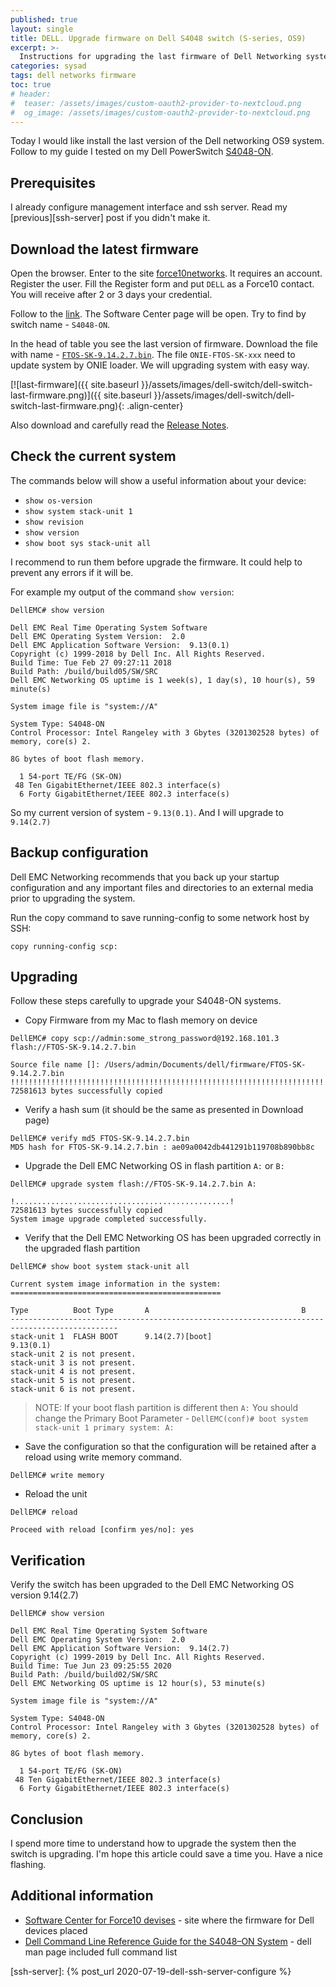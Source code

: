 ```yaml
---
published: true
layout: single
title: DELL. Upgrade firmware on Dell S4048 switch (S-series, OS9)
excerpt: >-
  Instructions for upgrading the last firmware of Dell Networking system.
categories: sysad
tags: dell networks firmware
toc: true
# header:
#  teaser: /assets/images/custom-oauth2-provider-to-nextcloud.png
#  og_image: /assets/images/custom-oauth2-provider-to-nextcloud.png
---
```


Today I would like install the last version of the Dell networking OS9 system.
Follow to my guide I tested on my Dell PowerSwitch [S4048-ON][s4048-specs].

## Prerequisites

I already configure management interface and ssh server. Read my [previous][ssh-server] post if you didn't make it.

## Download the latest firmware

Open the browser. Enter to the site [force10networks](https://www.force10networks.com/). It requires an account.
Register the user. Fill the Register form and put `DELL` as a Force10 contact. You will receive after 2 or 3 days your credential.

Follow to the [link](https://www.force10networks.com/CSPortal20/Software/SSeriesDownloads.aspx).
The Software Center page will be open. Try to find by switch name - `S4048-ON`.

In the head of table you see the last version of firmware. Download the file with name - [`FTOS-SK-9.14.2.7.bin`](https://www.force10networks.com/CSPortal20/Software/software/FTOS-SK-9.14.2.7.bin). The file `ONIE-FTOS-SK-xxx` need to update system by ONIE loader. We will upgrading system with easy way.

[![last-firmware]({{ site.baseurl }}/assets/images/dell-switch/dell-switch-last-firmware.png)]({{ site.baseurl }}/assets/images/dell-switch/dell-switch-last-firmware.png){: .align-center}

Also download and carefully read the [Release Notes](https://www.force10networks.com/CSPortal20/Software/documentation/S4048-ON-9.14.2.7-RN.pdf).

## Check the current system

The commands below will show a useful information about your device:
- `show os-version`
- `show system stack-unit 1`
- `show revision`
- `show version`
- `show boot sys stack-unit all`

I recommend to run them before upgrade the firmware. It could help to prevent any errors if it will be.

For example my output of the command `show version`:

```
DellEMC# show version

Dell EMC Real Time Operating System Software
Dell EMC Operating System Version:  2.0
Dell EMC Application Software Version:  9.13(0.1)
Copyright (c) 1999-2018 by Dell Inc. All Rights Reserved.
Build Time: Tue Feb 27 09:27:11 2018
Build Path: /build/build05/SW/SRC
Dell EMC Networking OS uptime is 1 week(s), 1 day(s), 10 hour(s), 59 minute(s)

System image file is "system://A"

System Type: S4048-ON
Control Processor: Intel Rangeley with 3 Gbytes (3201302528 bytes) of memory, core(s) 2.

8G bytes of boot flash memory.

  1 54-port TE/FG (SK-ON)
 48 Ten GigabitEthernet/IEEE 802.3 interface(s)
  6 Forty GigabitEthernet/IEEE 802.3 interface(s)
```

So my current version of system - `9.13(0.1)`. And I will upgrade to `9.14(2.7)`

## Backup configuration

Dell EMC Networking recommends that you back up your startup configuration and any important files and directories to an external media prior to upgrading the system.

Run the copy command to save running-config to some network host by SSH:

```
copy running-config scp:
```

## Upgrading

Follow these steps carefully to upgrade your S4048-ON systems.

* Copy Firmware from my Mac to flash memory on device

```
DellEMC# copy scp://admin:some_strong_password@192.168.101.3 flash://FTOS-SK-9.14.2.7.bin

Source file name []: /Users/admin/Documents/dell/firmware/FTOS-SK-9.14.2.7.bin
!!!!!!!!!!!!!!!!!!!!!!!!!!!!!!!!!!!!!!!!!!!!!!!!!!!!!!!!!!!!!!!!!!!!!!!!!!!!!!!!
72581613 bytes successfully copied
```

* Verify a hash sum (it should be the same as presented in Download page)

```
DellEMC# verify md5 FTOS-SK-9.14.2.7.bin
MD5 hash for FTOS-SK-9.14.2.7.bin : ae09a0042db441291b119708b890bb8c
```

* Upgrade the Dell EMC Networking OS in flash partition `A:` or `B:`

```
DellEMC# upgrade system flash://FTOS-SK-9.14.2.7.bin A:

!................................................!
72581613 bytes successfully copied
System image upgrade completed successfully.
```

* Verify that the Dell EMC Networking OS has been upgraded correctly in the upgraded flash partition

```
DellEMC# show boot system stack-unit all

Current system image information in the system:
===============================================

Type          Boot Type       A                                  B
----------------------------------------------------------------------------------------------
stack-unit 1  FLASH BOOT      9.14(2.7)[boot]                    9.13(0.1)                         
stack-unit 2 is not present.
stack-unit 3 is not present.
stack-unit 4 is not present.
stack-unit 5 is not present.
stack-unit 6 is not present.
```

> NOTE: If your boot flash partition is different then `A:`
> You should change the Primary Boot Parameter - `DellEMC(conf)# boot system stack-unit 1 primary system: A:`

* Save the configuration so that the configuration will be retained after a reload using write memory command.

```
DellEMC# write memory
```

* Reload the unit

```
DellEMC# reload

Proceed with reload [confirm yes/no]: yes
```

## Verification

Verify the switch has been upgraded to the Dell EMC Networking OS version 9.14(2.7)

```
DellEMC# show version

Dell EMC Real Time Operating System Software
Dell EMC Operating System Version:  2.0
Dell EMC Application Software Version:  9.14(2.7)
Copyright (c) 1999-2019 by Dell Inc. All Rights Reserved.
Build Time: Tue Jun 23 09:25:55 2020
Build Path: /build/build02/SW/SRC
Dell EMC Networking OS uptime is 12 hour(s), 53 minute(s)

System image file is "system://A"

System Type: S4048-ON
Control Processor: Intel Rangeley with 3 Gbytes (3201302528 bytes) of memory, core(s) 2.

8G bytes of boot flash memory.

  1 54-port TE/FG (SK-ON)
 48 Ten GigabitEthernet/IEEE 802.3 interface(s)
  6 Forty GigabitEthernet/IEEE 802.3 interface(s)
```


## Conclusion

I spend more time to understand how to upgrade the system then the switch is upgrading.
I'm hope this article could save a time you. Have a nice flashing.

## Additional information

* [Software Center for Force10 devises](https://www.force10networks.com/CSPortal20/Software/SSeriesDownloads.aspx) - site where the firmware for Dell devices placed
* [Dell Command Line Reference Guide for the S4048–ON System](https://www.dell.com/support/manuals/us/en/19/force10-s4048-on/s4048-on-9.14.0.0-cli/about-this-guide) - dell man page included full command list



[s4048-specs]: https://i.dell.com/sites/doccontent/shared-content/data-sheets/en/Documents/Dell-EMC-Networking-S4048-ON-Spec-Sheet.pdf
[ssh-server]: {% post_url 2020-07-19-dell-ssh-server-configure %}
